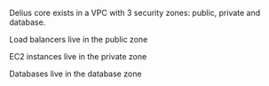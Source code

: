 Delius core exists in a VPC with 3 security zones: public, private and database.

Load balancers live in the public zone

EC2 instances live in the private zone

Databases live in the database zone
